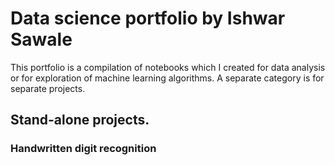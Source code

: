 # Data science portfolio by Ishwar Sawale

This portfolio is a compilation of notebooks which I created for data analysis or for exploration of machine learning algorithms. A separate category is for separate projects.

## Stand-alone projects.

### Handwritten digit recognition